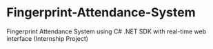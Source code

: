 # Fingerprint-Attendance-System
Fingerprint Attendance System using C# .NET SDK with real-time web interface (Internship Project)
